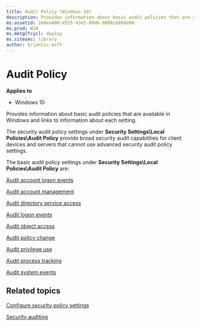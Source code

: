 ```yaml
---
title: Audit Policy (Windows 10)
description: Provides information about basic audit policies that are available in Windows and links to information about each setting.
ms.assetid: 2e8ea400-e555-43e5-89d6-0898cb89da90
ms.prod: W10
ms.mktglfcycl: deploy
ms.sitesec: library
author: brianlic-msft
---
```


# Audit Policy


**Applies to**

-   Windows 10

Provides information about basic audit policies that are available in Windows and links to information about each setting.

The security audit policy settings under **Security Settings\\Local Policies\\Audit Policy** provide broad security audit capabilities for client devices and servers that cannot use advanced security audit policy settings.

The basic audit policy settings under **Security Settings\\Local Policies\\Audit Policy** are:

[Audit account logon events](basic-audit-account-logon-events.md)

[Audit account management](basic-audit-account-management.md)

[Audit directory service access](basic-audit-directory-service-access.md)

[Audit logon events](basic-audit-logon-events.md)

[Audit object access](basic-audit-object-access.md)

[Audit policy change](basic-audit-policy-change.md)

[Audit privilege use](basic-audit-privilege-use.md)

[Audit process tracking](basic-audit-process-tracking.md)

[Audit system events](basic-audit-system-events.md)

## Related topics


[Configure security policy settings](how-to-configure-security-policy-settings.md)

[Security auditing](security-auditing-overview-glbl.md)

 

 





